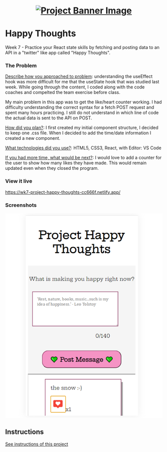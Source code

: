 <h1 align="center">
  <a href="">
    <img src="/src/assets/happy-thoughts.svg" alt="Project Banner Image">
  </a>
</h1>

# Happy Thoughts

Week 7 - Practice your React state skills by fetching and posting data to an API in a "twitter" like app called "Happy Thoughts".

### The Problem

<ins>Describe how you approached to problem</ins>: understanding the useEffect hook was more difficult for me that the useState hook that was studied last week. While going through the content, I coded along with the code coaches and compelted the team exercise before class.

My main problem in this app was to get the like/heart counter working. I had difficulty understanding the correct syntax for a fetch POST request and spent many hours practicing. I still do not understand in which line of code the actual data is sent to the API on POST. 

<ins>How did you plan?</ins>: I first created my initial component structure, I decided to keep one .css file. When I decided to add the time/date information I created a new component. 

<ins>What technologies did you use?</ins>: HTML5, CSS3, React, with Editor: VS Code

<ins>If you had more time, what would be next?</ins>: I would love to add a counter for the user to show how many likes they have made. This would remain updated even when they closed the program.

### View it live

https://wk7-project-happy-thoughts-cc666f.netlify.app/

### Screenshots

![Screenshot of Happy Thoughts](/public/assets/screenshot1.png?raw=true "Screenshot of Happy Thoughts")


## Instructions

<a href="instructions.md">
   See instructions of this project
  </a>
